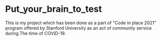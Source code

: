 # Put_your_brain_to_test

This is my project which has been done as a part of "Code in place 2021" program offered by Stanford University as an act of community service during The time of COVID-19.
